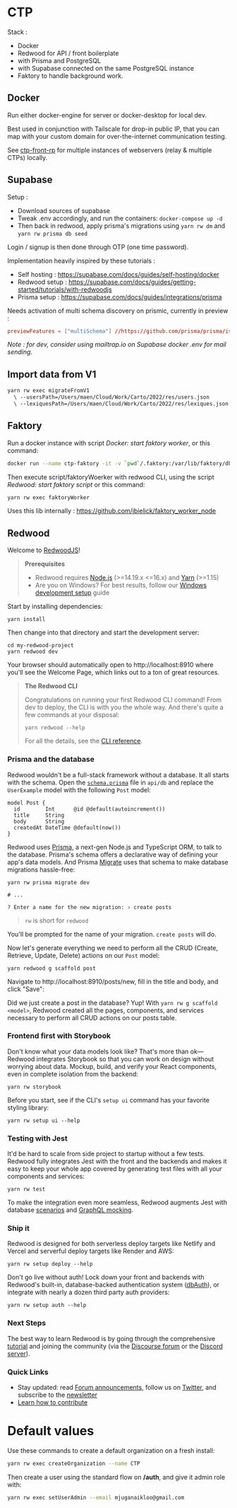# CTP

Stack :
- Docker
- Redwood for API / front boilerplate
- with Prisma and PostgreSQL
- with Supabase connected on the same PostgreSQL instance
- Faktory to handle background work.

## Docker

Run either docker-engine for server or docker-desktop for local dev.

Best used in conjunction with Tailscale for drop-in public IP, that you can map with your custom domain for over-the-internet communication testing.

See [ctp-front-rp](https://github.com/bigood/ctp-front-rp) for multiple instances of webservers (relay & multiple CTPs) locally.

## Supabase

Setup :
- Download sources of supabase
- Tweak .env accordingly, and run the containers: `docker-compose up -d`
- Then back in redwood, apply prisma's migrations using `yarn rw dm` and `yarn rw prisma db seed`

Login / signup is then done through OTP (one time password).

Implementation heavily inspired by these tutorials :
- Self hosting : https://supabase.com/docs/guides/self-hosting/docker
- Redwood setup : https://supabase.com/docs/guides/getting-started/tutorials/with-redwoodjs
- Prisma setup : https://supabase.com/docs/guides/integrations/prisma

Needs activation of multi schema discovery on prismic, currently in preview :

```conf
previewFeatures = ["multiSchema"] //https://github.com/prisma/prisma/issues/1175#issuecomment-1336491410
```


*Note : for dev, consider using mailtrap.io on Supabase docker .env for mail sending.*

## Import data from V1

```bash
yarn rw exec migrateFromV1
  \ --usersPath=/Users/maen/Cloud/Work/Carto/2022/res/users.json
  \ --lexiquesPath=/Users/maen/Cloud/Work/Carto/2022/res/lexiques.json
```

## Faktory

Run a docker instance with script *Docker: start faktory worker*, or this command:

```bash
docker run --name ctp-faktory -it -v `pwd`/.faktory:/var/lib/faktory/db -p 127.0.0.1:7419:7419 -p 127.0.0.1:7420:7420 contribsys/faktory:latest /faktory -b :7419 -w :7420
```

Then execute script/faktoryWoerker with redwood CLI, using the script *Redwood: start faktory script* or this command:

```bash
yarn rw exec faktoryWorker
```

Uses this lib internally : https://github.com/jbielick/faktory_worker_node


## Redwood

Welcome to [RedwoodJS](https://redwoodjs.com)!

> **Prerequisites**
>
> - Redwood requires [Node.js](https://nodejs.org/en/) (>=14.19.x <=16.x) and [Yarn](https://yarnpkg.com/) (>=1.15)
> - Are you on Windows? For best results, follow our [Windows development setup](https://redwoodjs.com/docs/how-to/windows-development-setup) guide

Start by installing dependencies:

```
yarn install
```

Then change into that directory and start the development server:

```
cd my-redwood-project
yarn redwood dev
```

Your browser should automatically open to http://localhost:8910 where you'll see the Welcome Page, which links out to a ton of great resources.

> **The Redwood CLI**
>
> Congratulations on running your first Redwood CLI command!
> From dev to deploy, the CLI is with you the whole way.
> And there's quite a few commands at your disposal:
> ```
> yarn redwood --help
> ```
> For all the details, see the [CLI reference](https://redwoodjs.com/docs/cli-commands).

### Prisma and the database

Redwood wouldn't be a full-stack framework without a database. It all starts with the schema. Open the [`schema.prisma`](api/db/schema.prisma) file in `api/db` and replace the `UserExample` model with the following `Post` model:

```
model Post {
  id        Int      @id @default(autoincrement())
  title     String
  body      String
  createdAt DateTime @default(now())
}
```

Redwood uses [Prisma](https://www.prisma.io/), a next-gen Node.js and TypeScript ORM, to talk to the database. Prisma's schema offers a declarative way of defining your app's data models. And Prisma [Migrate](https://www.prisma.io/migrate) uses that schema to make database migrations hassle-free:

```
yarn rw prisma migrate dev

# ...

? Enter a name for the new migration: › create posts
```

> `rw` is short for `redwood`

You'll be prompted for the name of your migration. `create posts` will do.

Now let's generate everything we need to perform all the CRUD (Create, Retrieve, Update, Delete) actions on our `Post` model:

```
yarn redwood g scaffold post
```

Navigate to http://localhost:8910/posts/new, fill in the title and body, and click "Save":

Did we just create a post in the database? Yup! With `yarn rw g scaffold <model>`, Redwood created all the pages, components, and services necessary to perform all CRUD actions on our posts table.

### Frontend first with Storybook

Don't know what your data models look like?
That's more than ok—Redwood integrates Storybook so that you can work on design without worrying about data.
Mockup, build, and verify your React components, even in complete isolation from the backend:

```
yarn rw storybook
```

Before you start, see if the CLI's `setup ui` command has your favorite styling library:

```
yarn rw setup ui --help
```

### Testing with Jest

It'd be hard to scale from side project to startup without a few tests.
Redwood fully integrates Jest with the front and the backends and makes it easy to keep your whole app covered by generating test files with all your components and services:

```
yarn rw test
```

To make the integration even more seamless, Redwood augments Jest with database [scenarios](https://redwoodjs.com/docs/testing.md#scenarios)  and [GraphQL mocking](https://redwoodjs.com/docs/testing.md#mocking-graphql-calls).

### Ship it

Redwood is designed for both serverless deploy targets like Netlify and Vercel and serverful deploy targets like Render and AWS:

```
yarn rw setup deploy --help
```

Don't go live without auth!
Lock down your front and backends with Redwood's built-in, database-backed authentication system ([dbAuth](https://redwoodjs.com/docs/authentication#self-hosted-auth-installation-and-setup)), or integrate with nearly a dozen third party auth providers:

```
yarn rw setup auth --help
```

### Next Steps

The best way to learn Redwood is by going through the comprehensive [tutorial](https://redwoodjs.com/docs/tutorial/foreword) and joining the community (via the [Discourse forum](https://community.redwoodjs.com) or the [Discord server](https://discord.gg/redwoodjs)).

### Quick Links

- Stay updated: read [Forum announcements](https://community.redwoodjs.com/c/announcements/5), follow us on [Twitter](https://twitter.com/redwoodjs), and subscribe to the [newsletter](https://redwoodjs.com/newsletter)
- [Learn how to contribute](https://redwoodjs.com/docs/contributing)


# Default values

Use these commands to create a default organization on a fresh install:

```bash
yarn rw exec createOrganization --name CTP
```
Then create a user using the standard flow on **/auth**, and give it admin role with:

```bash
yarn rw exec setUserAdmin --email mjuganaikloo@gmail.com
```